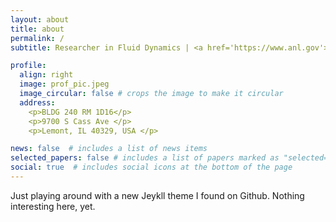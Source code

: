 ```yaml
---
layout: about
title: about
permalink: /
subtitle: Researcher in Fluid Dynamics | <a href='https://www.anl.gov'>Argonne National Laboratory</a>

profile:
  align: right
  image: prof_pic.jpeg
  image_circular: false # crops the image to make it circular
  address:
    <p>BLDG 240 RM 1D16</p>
    <p>9700 S Cass Ave </p>
    <p>Lemont, IL 40329, USA </p>

news: false  # includes a list of news items
selected_papers: false # includes a list of papers marked as "selected={true}"
social: true  # includes social icons at the bottom of the page
---
```


Just playing around with a new Jeykll theme I found on Github. Nothing interesting here, yet.

<!-- Write your biography here. Tell the world about yourself. Link to your favorite [subreddit](http://reddit.com). You can put a picture in, too. The code is already in, just name your picture `prof_pic.jpg` and put it in the `img/` folder.

Put your address / P.O. box / other info right below your picture. You can also disable any these elements by editing `profile` property of the YAML header of your `_pages/about.md`. Edit `_bibliography/papers.bib` and Jekyll will render your [publications page](/al-folio/publications/) automatically.

Link to your social media connections, too. This theme is set up to use [Font Awesome icons](http://fortawesome.github.io/Font-Awesome/) and [Academicons](https://jpswalsh.github.io/academicons/), like the ones below. Add your Facebook, Twitter, LinkedIn, Google Scholar, or just disable all of them. -->
